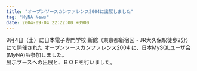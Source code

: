 ```yaml
---
title: "オープンソースカンファレンス2004に出展しました"
tag: "MyNA News"
date: 2004-09-04 22:22:00 +0900
---
```


9月4日（土）に日本電子専門学校 新館（東京都新宿区・JR大久保駅徒歩2分）にて開催された オープンソースカンファレンス2004 に、日本MySQLユーザ会(MyNA)も参加しました。<br>
展示ブースへの出展と、ＢＯＦを行いました。<br>
<br>
<br>
